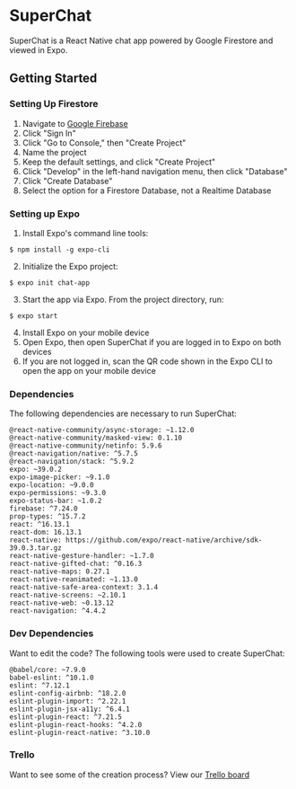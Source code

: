 # SuperChat

SuperChat is a React Native chat app powered by Google Firestore and viewed in Expo.

## Getting Started

### Setting Up Firestore
1. Navigate to [Google Firebase](https://console.firebase.google.com/)
2. Click "Sign In"
3. Click "Go to Console," then "Create Project"
4. Name the project
5. Keep the default settings, and click "Create Project"
6. Click "Develop" in the left-hand navigation menu, then click "Database"
7. Click "Create Database"
8. Select the option for a Firestore Database, not a Realtime Database

### Setting up Expo
1. Install Expo's command line tools:
```
$ npm install -g expo-cli
```
2. Initialize the Expo project:
```
$ expo init chat-app
```
3. Start the app via Expo. From the project directory, run:
```
$ expo start
```
4. Install Expo on your mobile device
5. Open Expo, then open SuperChat if you are logged in to Expo on both devices
6. If you are not logged in, scan the QR code shown in the Expo CLI to open the app on your mobile device

### Dependencies

The following dependencies are necessary to run SuperChat:

```
@react-native-community/async-storage: ~1.12.0
@react-native-community/masked-view: 0.1.10
@react-native-community/netinfo: 5.9.6
@react-navigation/native: ^5.7.5
@react-navigation/stack: ^5.9.2
expo: ~39.0.2
expo-image-picker: ~9.1.0
expo-location: ~9.0.0
expo-permissions: ~9.3.0
expo-status-bar: ~1.0.2
firebase: ^7.24.0
prop-types: ^15.7.2
react: ^16.13.1
react-dom: 16.13.1
react-native: https://github.com/expo/react-native/archive/sdk-39.0.3.tar.gz
react-native-gesture-handler: ~1.7.0
react-native-gifted-chat: ^0.16.3
react-native-maps: 0.27.1
react-native-reanimated: ~1.13.0
react-native-safe-area-context: 3.1.4
react-native-screens: ~2.10.1
react-native-web: ~0.13.12
react-navigation: ^4.4.2
```

### Dev Dependencies

Want to edit the code? The following tools were used to create SuperChat:

```
@babel/core: ~7.9.0
babel-eslint: ^10.1.0
eslint: ^7.12.1
eslint-config-airbnb: ^18.2.0
eslint-plugin-import: ^2.22.1
eslint-plugin-jsx-a11y: ^6.4.1
eslint-plugin-react: ^7.21.5
eslint-plugin-react-hooks: ^4.2.0
eslint-plugin-react-native: ^3.10.0
```

### Trello

Want to see some of the creation process? View our [Trello board](https://trello.com/b/QDNwyw85/native-mobile-chat-app)
